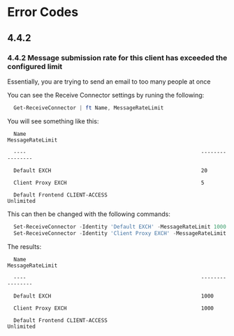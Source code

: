 # Error Codes

## 4.4.2

### 4.4.2 Message submission rate for this client has exceeded the configured limit

Essentially, you are trying to send an email to too many people at once


You can see the Receive Connector settings by runing the following:

```powershell
  Get-ReceiveConnector | ft Name, MessageRateLimit
```

You will see something like this:

```console
  Name                                                        MessageRateLimit

  ----                                                        ----------------

  Default EXCH                                                20

  Client Proxy EXCH                                           5

  Default Frontend CLIENT-ACCESS                              Unlimited
```

This can then be changed with the following commands:

```powershell
  Set-ReceiveConnector -Identity 'Default EXCH' -MessageRateLimit 1000
  Set-ReceiveConnector -Identity 'Client Proxy EXCH' -MessageRateLimit 1000
```

The results:

```console
  Name                                                        MessageRateLimit

  ----                                                        ----------------

  Default EXCH                                                1000

  Client Proxy EXCH                                           1000

  Default Frontend CLIENT-ACCESS                              Unlimited
```

